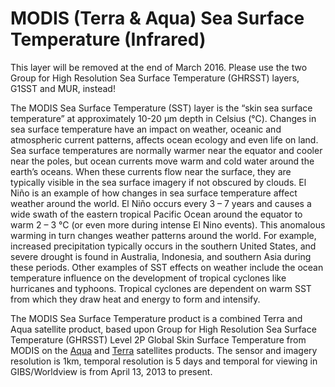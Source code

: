 # MODIS (Terra & Aqua) Sea Surface Temperature (Infrared)
This layer will be removed at the end of March 2016. Please use the two Group for High Resolution Sea Surface Temperature (GHRSST) layers, G1SST and MUR, instead!

The MODIS Sea Surface Temperature (SST) layer is the “skin sea surface temperature” at approximately 10-20 µm depth in Celsius (°C). Changes in sea surface temperature have an impact on weather, oceanic and atmospheric current patterns, affects ocean ecology and even life on land. Sea surface temperatures are normally warmer near the equator and cooler near the poles, but ocean currents move warm and cold water around the earth’s oceans. When these currents flow near the surface, they are typically visible in the sea surface imagery if not obscured by clouds.  El Niño is an example of how changes in sea surface temperature affect weather around the world. El Niño occurs every 3 – 7 years and causes a wide swath of the eastern tropical Pacific Ocean around the equator to warm 2 – 3 °C (or even more during intense El Nino events). This anomalous warming in turn changes weather  patterns around the world. For example, increased precipitation typically occurs in the  southern United States, and severe drought is found  in Australia, Indonesia, and southern Asia during these periods.  Other examples of SST effects on weather include the ocean temperature influence on the development of tropical cyclones like hurricanes and typhoons. Tropical cyclones  are dependent on warm SST from which they draw heat and energy to form and intensify.  

The MODIS Sea Surface Temperature product is a combined Terra and Aqua satellite product, based upon Group for High Resolution Sea Surface Temperature (GHRSST) Level 2P Global Skin Surface Temperature from MODIS on the [Aqua](http://podaac.jpl.nasa.gov/dataset/JPL-L2P-MODIS_A) and [Terra](http://podaac.jpl.nasa.gov/dataset/JPL-L2P-MODIS_T) satellites products. The sensor and imagery resolution is 1km, temporal resolution is 5 days and temporal for viewing in GIBS/Worldview is from April 13, 2013 to present.
